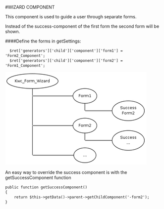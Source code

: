 #WIZARD COMPONENT

This component is used to guide a user through separate forms.

Instead of the success-component of the first form the second form will be shown.

####Define the forms in getSettings:

      $ret['generators']['child']['component']['form1'] = 'Form2_Component';
      $ret['generators']['child']['component']['form2'] = 'Form1_Component';
      
      
![Screenshot](../img/wizard-component-graph.png)


An easy way to override the success component is with the getSuccessComponent function

    public function getSuccessComponent()
    {
        return $this->getData()->parent->getChildComponent('-form2');
    }
